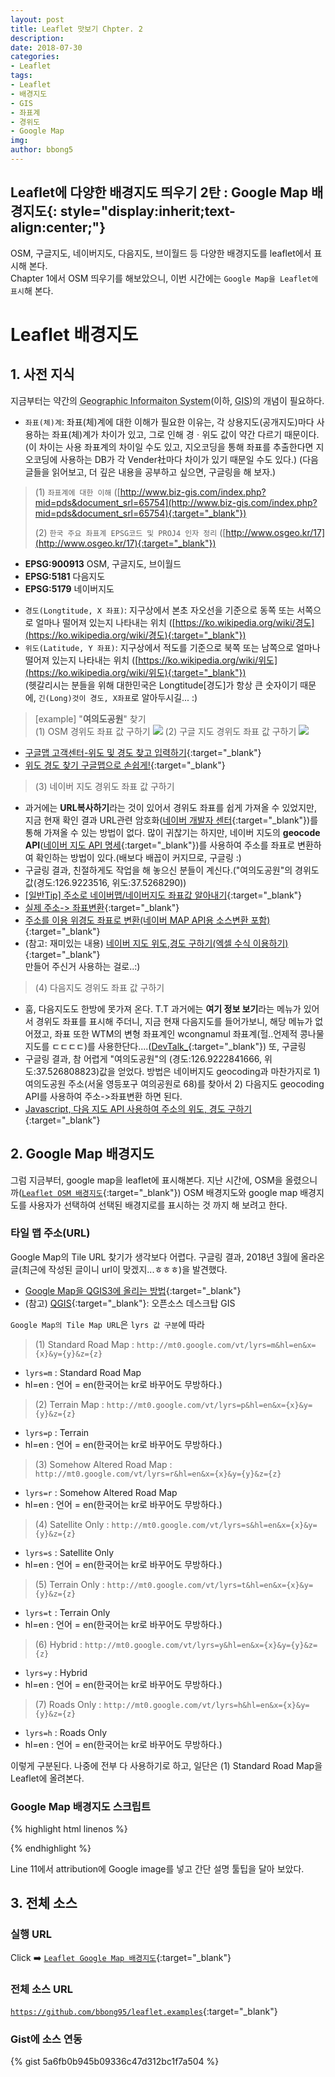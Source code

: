 ```yaml
---
layout: post
title: Leaflet 맛보기 Chpter. 2
description: 
date: 2018-07-30
categories: 
- Leaflet
tags: 
- Leaflet
- 배경지도
- GIS
- 좌표계
- 경위도
- Google Map
img: 
author: bbong5
---
```

**Leaflet에 다양한 배경지도 띄우기 2탄 : Google Map 배경지도**{: style="display:inherit;text-align:center;"}
---
OSM, 구글지도, 네이버지도, 다음지도, 브이월드 등 다양한 배경지도를 leaflet에서 표시해 본다.<br/>
Chapter 1에서 OSM 띄우기를 해보았으니, 이번 시간에는 `Google Map을 Leaflet에 표시`해 본다.

# Leaflet 배경지도

## 1. 사전 지식

지금부터는 약간의 <acronym title="Geographic Informaiton System">Geographic Informaiton System</acronym>(이하, <acronym title="Geographic Informaiton System">GIS</acronym>)의 개념이 필요하다.
- `좌표(체)계`: 좌표(체)계에 대한 이해가 필요한 이유는, 각 상용지도(공개지도)마다 사용하는 좌표(체)계가 차이가 있고, 그로 인해 경ㆍ위도 값이 약간 다르기 때문이다.(이 차이는 사용 좌표계의 차이일 수도 있고, 지오코딩을 통해 좌표를 추출한다면 지오코딩에 사용하는 DB가 각 Vender社마다 차이가 있기 때문일 수도 있다.)
(다음 글들을 읽어보고, 더 깊은 내용을 공부하고 싶으면, 구글링을 해 보자.)

> (1) `좌표계에 대한 이해` ([http://www.biz-gis.com/index.php?mid=pds&document_srl=65754](http://www.biz-gis.com/index.php?mid=pds&document_srl=65754){:target="_blank"})
> 
> (2) `한국 주요 좌표계 EPSG코드 및 PROJ4 인자 정리` ([http://www.osgeo.kr/17](http://www.osgeo.kr/17){:target="_blank"})
+ **EPSG:900913** OSM, 구글지도, 브이월드
+ **EPSG:5181** 다음지도
+ **EPSG:5179** 네이버지도

- `경도(Longtitude, X 좌표)`: 지구상에서 본초 자오선을 기준으로 동쪽 또는 서쪽으로 얼마나 떨어져 있는지 나타내는 위치 ([https://ko.wikipedia.org/wiki/경도](https://ko.wikipedia.org/wiki/경도){:target="_blank"})
- `위도(Latitude, Y 좌표)`: 지구상에서 적도를 기준으로 북쪽 또는 남쪽으로 얼마나 떨어져 있는지 나타내는 위치 ([https://ko.wikipedia.org/wiki/위도](https://ko.wikipedia.org/wiki/위도){:target="_blank"})<br/>
(헷갈리시는 분들을 위해 대한민국은 Longtitude[경도]가 항상 큰 숫자이기 때문에, `긴(Long)것이 경도, X좌표`로 알아두시길... :)

> [example] "**여의도공원**" 찾기<br/>
> (1) OSM 경위도 좌표 값 구하기
![](https://bbong95.github.io/assets/images/posts/2018-07-25/OSM_coords.png)
> (2) 구글 지도 경위도 좌표 값 구하기
![](https://bbong95.github.io/assets/images/posts/2018-07-25/googlemap_coords.png)
+ [구글맵 고객센터-위도 및 경도 찾고 입력하기](https://support.google.com/maps/answer/18539?hl=ko&co=GENIE.Platform%3DDesktop){:target="_blank"}
+ [위도 경도 찾기 구글맵으로 손쉽게!](http://g2me.tistory.com/224){:target="_blank"}

> (3) 네이버 지도 경위도 좌표 값 구하기
+ 과거에는 **URL복사하기**라는 것이 있어서 경위도 좌표를 쉽게 가져올 수 있었지만, 지금 현재 확인 결과 URL관련 암호화([네이버 개발자 센터](https://developers.naver.com/forum/posts/9593){:target="_blank"})를 통해 가져올 수 있는 방법이 없다. 많이 귀찮기는 하지만, 네이버 지도의 **geocode API**([네이버 지도 API 명세](https://developers.naver.com/docs/map/overview/){:target="_blank"})를 사용하여 주소를 좌표로 변환하여 확인하는 방법이 있다.(배보다 배꼽이 커지므로, 구글링 :)
+ 구글링 결과, 친절하게도 작업을 해 놓으신 분들이 계신다.("여의도공원"의 경위도 값(경도:126.9223516, 위도:37.5268290))<br/>
 + [[일반Tip] 주소로 네이버맵/네이버지도 좌표값 알아내기](http://blog.goodkiss.co.kr/entry/주소로-네이버지도-좌표값-알아내기){:target="_blank"}<br/>
 + [실제 주소-> 좌표변환](http://f.goodkiss.co.kr/naver/naverMap.html){:target="_blank"}<br/>
 + [주소를 이용 위경도 좌표로 변환(네이버 MAP API용 소스변환 포함)](http://savour.tistory.com/299){:target="_blank"}<br/>
 + (참고: 재미있는 내용) [네이버 지도 위도,경도 구하기(엑셀 수식 이용하기)](http://blog.opid.kr/246){:target="_blank"}<br/>
만들어 주신거 사용하는 걸로..:)

> (4) 다음지도 경위도 좌표 값 구하기
+ 훔, 다음지도도 한방에 못가져 온다. T.T 과거에는 **여기 정보 보기**라는 메뉴가 있어서 경위도 좌표를 표시해 주더니, 지금 현재 다음지도를 들어가보니, 해당 메뉴가 없어졌고, 좌표 또한 WTM의 변형 좌표계인 wcongnamul 좌표계(헐..언제적 콩나물지도를 ㄷㄷㄷㄷ)를 사용한단다....([DevTalk_](https://devtalk.kakao.com/t/topic/35844){:target="_blank"}) 또, 구글링
+ 구글링 결과, 참 어렵게 "여의도공원"의 (경도:126.9222841666, 위도:37.526808823)값을 얻었다. 방법은 네이버지도 geocoding과 마찬가지로 1)여의도공원 주소(서울 영등포구 여의공원로 68)를 찾아서 2) 다음지도 geocoding API를 사용하여 주소->좌표변환 하면 된다.<br/>
 + [Javascript, 다음 지도 API 사용하여 주소의 위도, 경도 구하기](http://tedware.tistory.com/55){:target="_blank"}

## 2. Google Map 배경지도

그럼 지금부터, google map을 leaflet에 표시해본다.
지난 시간에, OSM을 올렸으니까([`Leaflet OSM 배경지도`](https://bbong95.github.io/leaflet.examples/leaflet_osm.html){:target="_blank"}) OSM 배경지도와 google map 배경지도를 사용자가 선택하여 선택된 배경지로를 표시하는 것 까지 해 보려고 한다.

### 타일 맵 주소(URL)

Google Map의 Tile URL 찾기가 생각보다 어렵다. 구글링 결과, 2018년 3월에 올라온 글(최근에 작성된 글이니 url이 맞겠지...ㅎㅎㅎ)을 발견했다.
- [Google Map을 QGIS3에 올리는 방법](https://www.hatarilabs.com/ih-en/how-to-add-a-google-map-in-qgis-3-tutorial){:target="_blank"}
- (참고) [QGIS](https://qgis.org/ko/site/){:target="_blank"}: 오픈소스 데스크탑 GIS

`Google Map의 Tile Map URL`은 `lyrs 값 구분`에 따라
> (1) Standard Road Map : `http://mt0.google.com/vt/lyrs=m&hl=en&x={x}&y={y}&z={z}`
+ `lyrs=m` : Standard Road Map
+ hl=en : 언어 = en(한국어는 kr로 바꾸어도 무방하다.)

> (2) Terrain Map : `http://mt0.google.com/vt/lyrs=p&hl=en&x={x}&y={y}&z={z}`
+ `lyrs=p` : Terrain
+ hl=en : 언어 = en(한국어는 kr로 바꾸어도 무방하다.)

> (3) Somehow Altered Road Map : `http://mt0.google.com/vt/lyrs=r&hl=en&x={x}&y={y}&z={z}`
+ `lyrs=r` : Somehow Altered Road Map
+ hl=en : 언어 = en(한국어는 kr로 바꾸어도 무방하다.)

> (4) Satellite Only : `http://mt0.google.com/vt/lyrs=s&hl=en&x={x}&y={y}&z={z}`
+ `lyrs=s` : Satellite Only
+ hl=en : 언어 = en(한국어는 kr로 바꾸어도 무방하다.)

> (5) Terrain Only : `http://mt0.google.com/vt/lyrs=t&hl=en&x={x}&y={y}&z={z}`
+ `lyrs=t` : Terrain Only
+ hl=en : 언어 = en(한국어는 kr로 바꾸어도 무방하다.)

> (6) Hybrid : `http://mt0.google.com/vt/lyrs=y&hl=en&x={x}&y={y}&z={z}`
+ `lyrs=y` : Hybrid
+ hl=en : 언어 = en(한국어는 kr로 바꾸어도 무방하다.)

> (7) Roads Only : `http://mt0.google.com/vt/lyrs=h&hl=en&x={x}&y={y}&z={z}`
+ `lyrs=h` : Roads Only
+ hl=en : 언어 = en(한국어는 kr로 바꾸어도 무방하다.)

이렇게 구분된다. 나중에 전부 다 사용하기로 하고, 일단은 (1) Standard Road Map을 Leaflet에 올려본다.


### Google Map 배경지도 스크립트

{% highlight html linenos %}
<div id="map" class="map"></div>
  <script>
	var lat = 36.1358642; //위도
	var lng = 128.0785804; //경도
	var zoom = 7; //줌 레벨
	var mymap = L.map('map', {
		center: [lat, lng],
		zoom: zoom
	});
	L.tileLayer('https://mt0.google.com/vt/lyrs=m&hl=kr&x={x}&y={y}&z={z}', {
		attribution: '&copy; <a target="_blank" href="https://maps.google.com/maps?ll=36.1358642,128.0785804&amp;z=13&amp;t=m&amp;hl=ko-KR&amp;gl=US&amp;mapclient=apiv3" title="Google 지도에서 이 지역을 보려면 클릭하세요." ><img alt="" src="https://maps.gstatic.com/mapfiles/api-3/images/google4.png" draggable="false"></a>' //화면 오른쪽 하단 attributors
		}).addTo(mymap);
  </script>
{% endhighlight %}

Line 11에서 attribution에 Google image를 넣고 간단 설명 툴팁을 달아 보았다.

## 3. 전체 소스

### 실행 URL

Click :arrow_right: [`Leaflet Google Map 배경지도`](https://bbong95.github.io/leaflet.examples/leaflet_googlemap.html){:target="_blank"}

### 전체 소스 URL
[`https://github.com/bbong95/leaflet.examples`](https://github.com/bbong95/leaflet.examples){:target="_blank"}

### Gist에 소스 연동

{% gist 5a6fb0b945b09336c47d312bc1f7a504 %}